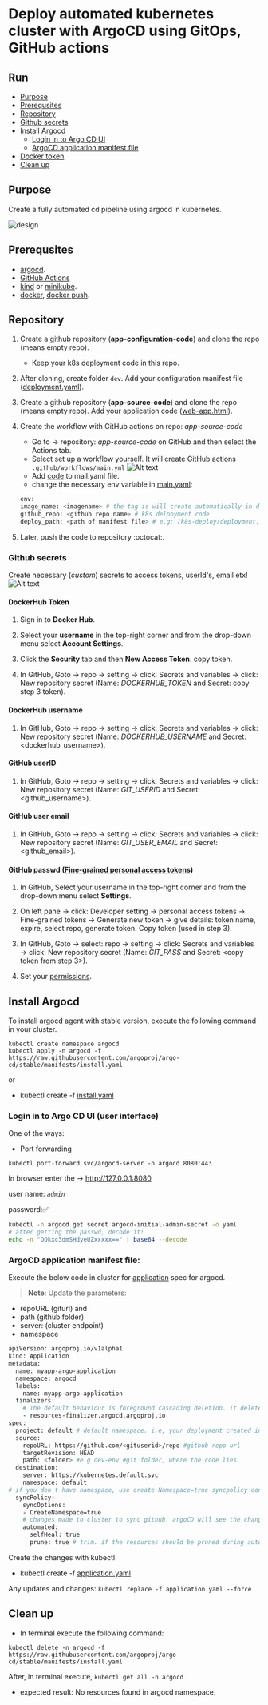 # Deploy automated kubernetes cluster with ArgoCD using GitOps, GitHub actions

## Run
  - [Purpose](#purpose)
  - [Prerequsites](#prerequsites)
  - [Repository](#repository)
  - [Github secrets](#github-secrets)
  - [Install Argocd](#install-argocd)
    - [Login in to Argo CD UI](#login-in-to-argo-cd-ui-user-interface) 
    - [ArgoCD application manifest file](#argocd-application-manifest-file)
  - [Docker token](#docker-playground)
  - [Clean up](#clean-up)

## Purpose

Create a fully automated cd pipeline using argocd in kubernetes.

![design](design/design.png)
## Prerequsites

- [argocd](https://argo-cd.readthedocs.io/en/stable/getting_started/).
- [GitHub Actions](https://docs.docker.com/build/ci/github-actions/)
- [kind](https://kind.sigs.k8s.io/docs/user/quick-start/) or [minikube](https://kubernetes.io/docs/tutorials/kubernetes-basics/create-cluster/cluster-intro/).
- [docker](https://www.docker.com/), [docker push](https://docs.docker.com/engine/reference/commandline/push/).

## Repository 

1. Create a github repository (**app-configuration-code**) and clone the repo (means empty repo). 
    - Keep your k8s deployment code in this repo.
2. After cloning, create folder `dev`. Add your configuration manifest file ([deployment.yaml](k8s-deploy/deployment.yaml)).
3. Create a github repository (**app-source-code**) and clone the repo (means empty repo). Add your application code ([web-app.html](web-app.html)).
4. Create the workflow with GitHub actions on repo: *app-source-code*
    - Go to → repository: *app-source-code* on GitHub and then select the Actions tab.
    - Select set up a workflow yourself. It will create GitHub actions `.github/workflows/main.yml`
![Alt text](design/workflow.png)
    - Add [code](.github/workflows/main.yml) to mail.yaml file.
    - change the necessary env variable in [main.yaml](.github/workflows/main.yml):
    ```bash
    env:
    image_name: <imagename> # the tag is will create automatically in deployment.yaml
    github_repo: <github repo name> # k8s delpoyment code
    deploy_path: <path of manifest file> # e.g: /k8s-deploy/deployment.yaml
    ```

4. Later, push the code to repository :octocat:.

### Github secrets

Create necessary (*custom*) secrets to access tokens, userId's, email etx!
![Alt text](design/secrets_and_variables.png)
#### DockerHub Token

1. Sign in to **Docker Hub**.

2. Select your **username** in the top-right corner and from the drop-down menu select **Account Settings**.

3. Click the **Security** tab and then **New Access Token**. copy token.

4. In GitHub, Goto → repo → setting → click: Secrets and variables → click: New repository secret (Name: *DOCKERHUB_TOKEN* and Secret: copy step 3 token).

#### DockerHub username
1. In GitHub, Goto → repo → setting → click: Secrets and variables → click: New repository secret (Name: *DOCKERHUB_USERNAME* and Secret: <dockerhub_username>).

#### GitHub userID

1. In GitHub, Goto → repo → setting → click: Secrets and variables → click: New repository secret (Name: *GIT_USERID* and Secret: <github_username>).

#### GitHub user email
1. In GitHub, Goto → repo → setting → click: Secrets and variables → click: New repository secret (Name: *GIT_USER_EMAIL* and Secret: <github_email>).


#### GitHub passwd ([Fine-grained personal access tokens](https://docs.github.com/en/authentication/keeping-your-account-and-data-secure/managing-your-personal-access-tokens))

1. In GitHub, Select your username in the top-right corner and from the drop-down menu select **Settings**.

2. On left pane → click: Developer setting → personal access tokens → Fine-grained tokens → Generate new token → give details: token name, expire, select repo, generate token. Copy token (used in step 3).

3. In GitHub, Goto → select: repo → setting → click: Secrets and variables → click: New repository secret (Name: *GIT_PASS* and Secret: <copy token from step 3>).

4. Set your [permissions](https://docs.github.com/en/rest/overview/permissions-required-for-fine-grained-personal-access-tokens?apiVersion=2022-11-28).

## Install Argocd

To install argocd agent with stable version, execute the following command in your cluster.

```
kubectl create namespace argocd
kubectl apply -n argocd -f https://raw.githubusercontent.com/argoproj/argo-cd/stable/manifests/install.yaml
```
or

- kubectl create -f [install.yaml](install.yaml)

### Login in to Argo CD UI (user interface)

One of the ways: 
- Port forwarding

`kubectl port-forward svc/argocd-server -n argocd 8080:443`

In browser enter the → http://127.0.0.1:8080

user name: *`admin`* 

password::white_check_mark:

```bash
kubectl -n argocd get secret argocd-initial-admin-secret -o yaml
# after getting the passwd, decode it!
echo -n "ODkxc3dmSHdyeUZxxxxx==" | base64 --decode
```

### ArgoCD application manifest file:

Execute the below code in cluster for [application](https://argo-cd.readthedocs.io/en/stable/operator-manual/declarative-setup/) spec for argocd.

> **Note**: Update the parameters:
- repoURL (giturl) and 
- path (github folder)
- server: (cluster endpoint)
- namespace

```bash
apiVersion: argoproj.io/v1alpha1
kind: Application
metadata:
  name: myapp-argo-application
  namespace: argocd
  labels:
    name: myapp-argo-application
  finalizers:
    # The default behaviour is foreground cascading deletion. It delete both the app and it's resource.
    - resources-finalizer.argocd.argoproj.io
spec:
  project: default # default namespace. i.e, your deployment created in default namespace
  source:
    repoURL: https://github.com/<gituserid>/repo #github repo url
    targetRevision: HEAD
    path: <folder> #e.g dev-env #git folder, where the code lies.
  destination:
    server: https://kubernetes.default.svc
    namespace: default
# if you don't have namespace, use create Namespace=true syncpolicy config
  syncPolicy:
    syncOptions:
    - CreateNamespace=true
    # changes made to cluster to sync github, argoCD will see the changes made in manifest file
    automated:
      selfHeal: true
      prune: true # trim. if the resources should be pruned during auto-syncing.
```

Create the changes with kubectl:

- kubectl create -f [application.yaml](application-argocd/application.yaml)

Any updates and changes:
`kubectl replace -f application.yaml --force`

## Clean up

- In terminal execute the following command:

```docker
kubectl delete -n argocd -f https://raw.githubusercontent.com/argoproj/argo-cd/stable/manifests/install.yaml
```
After, in terminal execute, `kubectl get all -n argocd`
- expected result: No resources found in argocd namespace.
